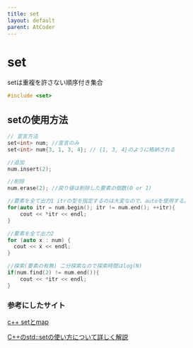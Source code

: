```yaml
---
title: set
layout: default
parent: AtCoder
---
```

# set

setは重複を許さない順序付き集合
```cpp
#include <set>
```
## setの使用方法
```cpp
// 宣言方法
set<int> num; //宣言のみ
set<int> num{3, 1, 3, 4}; // {1, 3, 4}のように格納される

//追加
num.insert(2);

//削除
num.erase(2); //戻り値は削除した要素の個数(0 or 1)

//要素を全て出力1 itrの型を指定するのは大変なので、autoを使用する。
for(auto itr = num.begin(); itr != num.end(); ++itr){
    cout << *itr << endl;
}

//要素を全て出力2
for (auto x : num) {
  cout << x << endl;
}

//探索(要素の有無) 二分探索なので探索時間はlog(N)
if(num.find(2) != num.end()){
    cout << *itr << endl;
}
```

### 参考にしたサイト
<a href="https://qiita.com/bestfitat/items/84b8750ba87cd2ab2633" target="_blank">c++ setとmap</a>

<a href="https://af-e.net/cpp-stl-set/" target="_blank">C++のstd::setの使い方について詳しく解説</a>